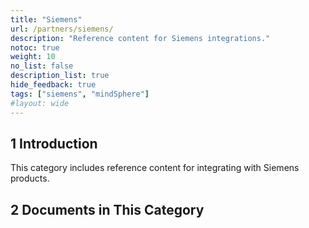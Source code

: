 ```yaml
---
title: "Siemens"
url: /partners/siemens/
description: "Reference content for Siemens integrations."
notoc: true
weight: 10
no_list: false 
description_list: true
hide_feedback: true
tags: ["siemens", "mindSphere"]
#layout: wide
---
```


## 1 Introduction

This category includes reference content for integrating with Siemens products.

## 2 Documents in This Category

